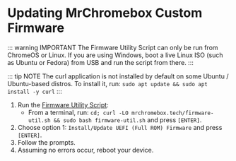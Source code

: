 # Updating MrChromebox Custom Firmware

::: warning IMPORTANT
The Firmware Utility Script can only be run from ChromeOS or Linux.
If you are using Windows, boot a live Linux ISO (such as Ubuntu or Fedora) from USB and run the script from there.
:::

::: tip NOTE
The curl application is not installed by default on some Ubuntu / Ubuntu-based distros.
To install it, run: `sudo apt update && sudo apt install -y curl`
:::
   
1. Run the [Firmware Utility Script](/docs/fwscript.md):
   * From a terminal, run: `cd; curl -LO mrchromebox.tech/firmware-util.sh && sudo bash firmware-util.sh` and press `[ENTER]`.
2. Choose option 1: `Install/Update UEFI (Full ROM) Firmware` and press `[ENTER]`.
3. Follow the prompts.
4. Assuming no errors occur, reboot your device.
